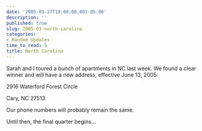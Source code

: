```yaml
---
date: '2005-03-27T19:00:00.001-05:00'
description: ''
published: true
slug: 2005-03-north-carolina
categories:
- Random Updates
time_to_read: 5
title: North Carolina
---
```


Sarah and I toured a bunch of apartments in NC last week. We found a clear winner and will have a new address, effective June 13, 2005:

2916 Waterford Forest Circle

Cary, NC 27513

Our phone numbers will probably remain the same.

Until then, the final quarter begins...